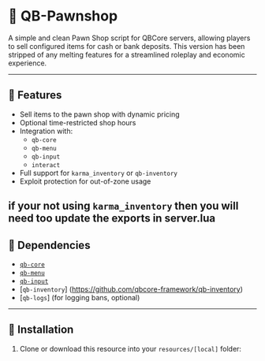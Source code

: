 # 🏪 QB-Pawnshop

A simple and clean Pawn Shop script for QBCore servers, allowing players to sell configured items for cash or bank deposits. This version has been stripped of any melting features for a streamlined roleplay and economic experience.

---

## 🔧 Features

- Sell items to the pawn shop with dynamic pricing
- Optional time-restricted shop hours
- Integration with:
  - `qb-core`
  - `qb-menu`
  - `qb-input`
  - `interact`
- Full support for `karma_inventory` or `qb-inventory`
- Exploit protection for out-of-zone usage

if your not using `karma_inventory` then you will need too update the exports in server.lua 
---

## 🧩 Dependencies

- [`qb-core`](https://github.com/qbcore-framework/qb-core)
- [`qb-menu`](https://github.com/qbcore-framework/qb-menu)
- [`qb-input`](https://github.com/qbcore-framework/qb-input)
- [`qb-inventory`] (https://github.com/qbcore-framework/qb-inventory)
- [`qb-logs`] (for logging bans, optional)

---

## 📁 Installation

1. Clone or download this resource into your `resources/[local]` folder:
